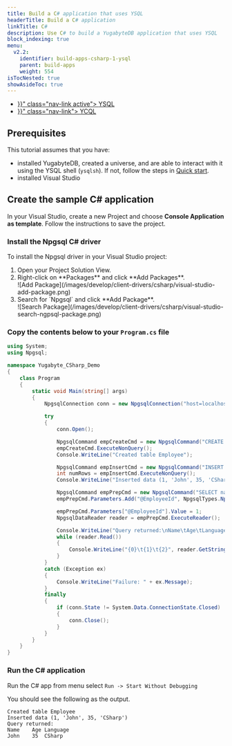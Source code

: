```yaml
---
title: Build a C# application that uses YSQL
headerTitle: Build a C# application
linkTitle: C#
description: Use C# to build a YugabyteDB application that uses YSQL
block_indexing: true
menu:
  v2.2:
    identifier: build-apps-csharp-1-ysql
    parent: build-apps
    weight: 554
isTocNested: true
showAsideToc: true
---
```


<ul class="nav nav-tabs-alt nav-tabs-yb">

  <li >
    <a href="{{< relref "./ysql.md" >}}" class="nav-link active">
      <i class="icon-postgres" aria-hidden="true"></i>
      YSQL
    </a>
  </li>

  <li>
    <a href="{{< relref "./ycql.md" >}}" class="nav-link">
      <i class="icon-cassandra" aria-hidden="true"></i>
      YCQL
    </a>
  </li>

</ul>

## Prerequisites

This tutorial assumes that you have:

- installed YugabyteDB, created a universe, and are able to interact with it using the YSQL shell (`ysqlsh`). If not, follow the steps in [Quick start](../../../../quick-start/).
- installed Visual Studio

## Create the sample C# application

In your Visual Studio, create a new Project and choose **Console Application as template**. Follow the instructions to save the project.

### Install the Npgsql C# driver

To install the Npgsql driver in your Visual Studio project:

<ol>
  <li>Open your Project Solution View.</li>
  <li>Right-click on **Packages** and click **Add Packages**.</li>
  ![Add Package](/images/develop/client-drivers/csharp/visual-studio-add-package.png)
  <li>Search for `Npgsql` and click **Add Package**.</li>
  ![Search Package](/images/develop/client-drivers/csharp/visual-studio-search-ngpsql-package.png)
</ol>

### Copy the contents below to your `Program.cs` file

```cs
using System;
using Npgsql;

namespace Yugabyte_CSharp_Demo
{
    class Program
    {
        static void Main(string[] args)
        {
            NpgsqlConnection conn = new NpgsqlConnection("host=localhost;port=5433;database=yb_demo;user id=yugabyte;password=");

            try
            {
                conn.Open();

                NpgsqlCommand empCreateCmd = new NpgsqlCommand("CREATE TABLE employee (id int PRIMARY KEY, name varchar, age int, language varchar);", conn);
                empCreateCmd.ExecuteNonQuery();
                Console.WriteLine("Created table Employee");

                NpgsqlCommand empInsertCmd = new NpgsqlCommand("INSERT INTO employee (id, name, age, language) VALUES (1, 'John', 35, 'CSharp');", conn);
                int numRows = empInsertCmd.ExecuteNonQuery();
                Console.WriteLine("Inserted data (1, 'John', 35, 'CSharp')");

                NpgsqlCommand empPrepCmd = new NpgsqlCommand("SELECT name, age, language FROM employee WHERE id = @EmployeeId", conn);
                empPrepCmd.Parameters.Add("@EmployeeId", NpgsqlTypes.NpgsqlDbType.Integer);

                empPrepCmd.Parameters["@EmployeeId"].Value = 1;
                NpgsqlDataReader reader = empPrepCmd.ExecuteReader();

                Console.WriteLine("Query returned:\nName\tAge\tLanguage");
                while (reader.Read())
                {
                    Console.WriteLine("{0}\t{1}\t{2}", reader.GetString(0), reader.GetInt32(1), reader.GetString(2));
                }
            }
            catch (Exception ex)
            {
                Console.WriteLine("Failure: " + ex.Message);
            }
            finally
            {
                if (conn.State != System.Data.ConnectionState.Closed)
                {
                    conn.Close();
                }
            }
        }
    }
}
```

### Run the C# application

Run the C# app from menu select `Run -> Start Without Debugging`

You should see the following as the output.

```
Created table Employee
Inserted data (1, 'John', 35, 'CSharp')
Query returned:
Name	Age	Language
John	35	CSharp
```
